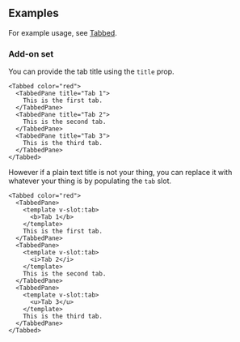 ## Examples

For example usage, see [Tabbed](#/Layouts/Tabbed).

### Add-on set

You can provide the tab title using the `title` prop.

```
<Tabbed color="red">
  <TabbedPane title="Tab 1">
    This is the first tab.
  </TabbedPane>
  <TabbedPane title="Tab 2">
    This is the second tab.
  </TabbedPane>
  <TabbedPane title="Tab 3">
    This is the third tab.
  </TabbedPane>
</Tabbed>
```

However if a plain text title is not your thing, you can replace it with 
whatever your thing is by populating the `tab` slot.

```
<Tabbed color="red">
  <TabbedPane>
    <template v-slot:tab>
      <b>Tab 1</b>
    </template>
    This is the first tab.
  </TabbedPane>
  <TabbedPane>
    <template v-slot:tab>
      <i>Tab 2</i>
    </template>
    This is the second tab.
  </TabbedPane>
  <TabbedPane>
    <template v-slot:tab>
      <u>Tab 3</u>
    </template>
    This is the third tab.
  </TabbedPane>
</Tabbed>
```
